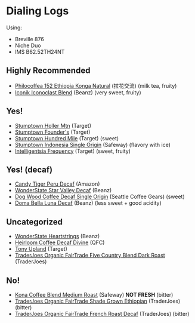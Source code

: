 # Dialing Logs

Using:

- Breville 876
- Niche Duo
- IMS B62.52TH24NT

## Highly Recommended

- [Philocoffea 152 Ethiopia Konga Natural](./2024-9/Philocoffea-152.md) (拉花交流) (milk tea, fruity)
- [Iconik Iconoclast Blend](./2024-8/Iconik-Iconoclast-Blend.md) (Beanz) (very sweet, fruity)

## Yes!

- [Stumptown Holler Mtn](./2024-6/Stumptown-Holler-Mtn.md) (Target)
- [Stumptown Founder's](./2024-7/Stumptown-Founders.md) (Target)
- [Stumptown Hundred Mile](./2024-7/Stumptown-Hundred-Mile.md) (Target) (sweet)
- [Stumptown Indonesia Single Origin](./2024-8/Stumptown-Indonesia-Single-Origin.md) (Safeway) (flavory with ice)
- [Intelligentsia Frequency](./2024-8/Intelligentsia-Frequency.md) (Target) (sweet, fruity)

## Yes! (decaf)

- [Candy Tiger Peru Decaf](./2024-7/Candy-Tiger-Peru-Decaf.md) (Amazon)
- [WonderState Star Valley Decaf](./2024-7/Wonderstate-Star-Valley-Decaf.md) (Beanz)
- [Dog Wood Coffee Decaf Single Origin](./2024-7/Dog-Wood-Coffee-Decaf.md) (Seattle Coffee Gears) (sweet)
- [Doma Bella Luna Decaf](./2024-8/Doma-Bella-Luna-Decaf.md) (Beanz) (less sweet + good acidity)

## Uncategorized

- [WonderState Heartstrings](./2024-8/Wonderstate-Heartstrings.md) (Beanz)
- [Heirloom Coffee Decaf Divine](./2024-7/Heirloom-Coffee-Decaf-Divine.md) (QFC)
- [Tony Upland](./2024-7/Tony-Upland.md) (Target)
- [TraderJoes Organic FairTrade Five Country Blend Dark Roast](./2024-7/Fairtrade-Five-Country.md) (TraderJoes)

## No!

- [Kona Coffee Blend Medium Roast](./2024-7/Kona-Coffee-Blend.md) (Safeway) **NOT FRESH** (bitter)
- [TraderJoes Organic FairTrade Shade Grown Ethiopian](./2024-8/FairTrade-Shade-Grown-Ethiopian.md) (TraderJoes) (bitter)
- [TraderJoes Organic FairTrade French Roast Decaf](./2024-7/FairTrade-French-Roast-Decaf.md) (TraderJoes) (bitter)